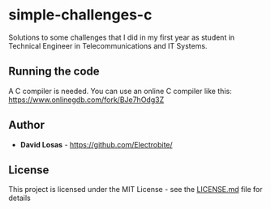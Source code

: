 # simple-challenges-c

Solutions to some challenges that I did in my first year as student in Technical Engineer in Telecommunications and IT Systems. 

## Running the code

A C compiler is needed. You can use an online C compiler like this: https://www.onlinegdb.com/fork/BJe7hOdg3Z

## Author

* **David Losas** - https://github.com/Electrobite/

## License

This project is licensed under the MIT License - see the [LICENSE.md](LICENSE.md) file for details



